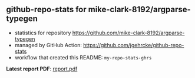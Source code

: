 ## github-repo-stats for mike-clark-8192/argparse-typegen

- statistics for repository https://github.com/mike-clark-8192/argparse-typegen
- managed by GitHub Action: https://github.com/jgehrcke/github-repo-stats
- workflow that created this README: `my-repo-stats-ghrs`

**Latest report PDF**: [report.pdf](https://github.com/mike-clark-8192/my-repo-stats/raw/main/mike-clark-8192/argparse-typegen/latest-report/report.pdf)

